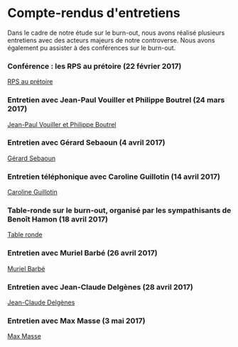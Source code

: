 # Compte-rendus d'entretiens 

Dans le cadre de notre étude sur le burn-out, nous avons réalisé plusieurs entretiens avec des acteurs majeurs de notre controverse. Nous avons également pu assister à des conférences sur le burn-out. 

### Conférence : les RPS au prétoire (22 février 2017)  

<A HREF="conf1.pdf" target="_blank">RPS au prétoire</A>

### Entretien avec Jean-Paul Vouiller et Philippe Boutrel (24 mars 2017)

 <A HREF="entretien1.pdf" target="_blank">Jean-Paul Vouiller et Philippe Boutrel</A>

### Entretien avec Gérard Sebaoun (4 avril 2017) 

 <A HREF="entretien2.pdf" target="_blank">Gérard Sebaoun</A> 

### Entretien téléphonique avec Caroline Guillotin (14 avril 2017) 

 <A HREF="entretien3.pdf" target="_blank">Caroline Guillotin</A>

### Table-ronde sur le burn-out, organisé par les sympathisants de Benoît Hamon (18 avril 2017) 

<A HREF="conf2.pdf" target="_blank">Table ronde</A>

### Entretien avec Muriel Barbé (26 avril 2017) 

<A HREF="entretien4.pdf" target="_blank">Muriel Barbé</A>

### Entretien avec Jean-Claude Delgènes (28 avril 2017) 

<A HREF="entretien5.pdf" target="_blank">Jean-Claude Delgènes</A>

### Entretien avec Max Masse (3 mai 2017) 

<A HREF="Entretien-MaxMasse.pdf" target="_blank">Max Masse</A>

